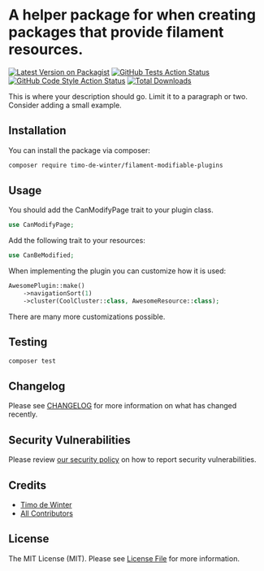 # A helper package for when creating packages that provide filament resources.

[![Latest Version on Packagist](https://img.shields.io/packagist/v/timo-de-winter/filament-modifiable-plugins.svg?style=flat-square)](https://packagist.org/packages/timo-de-winter/filament-modifiable-plugins)
[![GitHub Tests Action Status](https://img.shields.io/github/actions/workflow/status/timo-de-winter/filament-modifiable-plugins/run-tests.yml?branch=main&label=tests&style=flat-square)](https://github.com/timo-de-winter/filament-modifiable-plugins/actions?query=workflow%3Arun-tests+branch%3Amain)
[![GitHub Code Style Action Status](https://img.shields.io/github/actions/workflow/status/timo-de-winter/filament-modifiable-plugins/fix-php-code-style-issues.yml?branch=main&label=code%20style&style=flat-square)](https://github.com/timo-de-winter/filament-modifiable-plugins/actions?query=workflow%3A"Fix+PHP+code+style+issues"+branch%3Amain)
[![Total Downloads](https://img.shields.io/packagist/dt/timo-de-winter/filament-modifiable-plugins.svg?style=flat-square)](https://packagist.org/packages/timo-de-winter/filament-modifiable-plugins)

This is where your description should go. Limit it to a paragraph or two. Consider adding a small example.
## Installation

You can install the package via composer:
```bash
composer require timo-de-winter/filament-modifiable-plugins
```

## Usage
You should add the CanModifyPage trait to your plugin class.

```php
use CanModifyPage;
```

Add the following trait to your resources:
```php
use CanBeModified;
```

When implementing the plugin you can customize how it is used:
```php
AwesomePlugin::make()
    ->navigationSort(1)
    ->cluster(CoolCluster::class, AwesomeResource::class);
```
There are many more customizations possible.

## Testing
```bash
composer test
```

## Changelog
Please see [CHANGELOG](CHANGELOG.md) for more information on what has changed recently.

## Security Vulnerabilities
Please review [our security policy](../../security/policy) on how to report security vulnerabilities.

## Credits
- [Timo de Winter](https://github.com/timo-de-winter)
- [All Contributors](../../contributors)

## License
The MIT License (MIT). Please see [License File](LICENSE.md) for more information.
